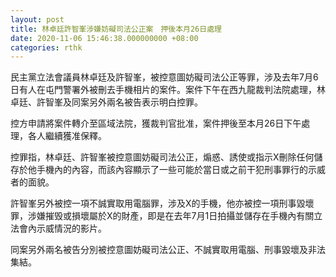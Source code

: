 ```yaml
---
layout: post
title: 林卓廷許智峯涉嫌妨礙司法公正案　押後本月26日處理
date: 2020-11-06 15:46:38.000000000 +08:00
categories: rthk
---
```


民主黨立法會議員林卓廷及許智峯，被控意圖妨礙司法公正等罪，涉及去年7月6日有人在屯門警署外被刪去手機相片的案件。案件下午在西九龍裁判法院處理，林卓廷、許智峯及同案另外兩名被告表示明白控罪。

控方申請將案件轉介至區域法院，獲裁判官批准，案件押後至本月26日下午處理，各人繼續獲准保釋。

控罪指，林卓廷、許智峯被控意圖妨礙司法公正，煽惑、誘使或指示X刪除任何儲存於他手機內的內容，而該內容顯示了一些可能於當日或之前干犯刑事罪行的示威者的面貌。

許智峯另外被控一項不誠實取用電腦罪，涉及X的手機，他亦被控一項刑事毀壞罪，涉嫌摧毁或損壞屬於X的財產，即是在去年7月1日拍攝並儲存在手機內有關立法會內示威情況的影片。

同案另外兩名被告分別被控意圖妨礙司法公正、不誠實取用電腦、刑事毀壞及非法集結。
